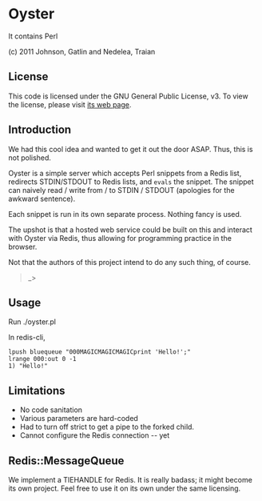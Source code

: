 # Oyster

It contains Perl

(c) 2011 Johnson, Gatlin and Nedelea, Traian

## License

This code is licensed under the GNU General Public License, v3.
To view the license, please visit [its web page](http://www.gnu.org/copyleft/gpl.html).

## Introduction

We had this cool idea and wanted to get it out the door ASAP. Thus, this is
not polished.

Oyster is a simple server which accepts Perl snippets from a Redis list,
redirects STDIN/STDOUT to Redis lists, and `evals` the snippet. The snippet can
naively read / write from / to STDIN / STDOUT (apologies for the awkward sentence).

Each snippet is run in its own separate process. Nothing fancy is used.

The upshot is that a hosted web service could be built on this and interact with 
Oyster via Redis, thus allowing for programming practice in the browser.

Not that the authors of this project intend to do any such thing, of course.

>_>

## Usage

Run ./oyster.pl

In redis-cli,

    lpush bluequeue "000MAGICMAGICMAGICprint 'Hello!';"
    lrange 000:out 0 -1
    1) "Hello!"

## Limitations

*   No code sanitation
*   Various parameters are hard-coded
*   Had to turn off strict to get a pipe to the forked child.
*   Cannot configure the Redis connection -- yet

## Redis::MessageQueue

We implement a TIEHANDLE for Redis. It is really badass; it might become its
own project. Feel free to use it on its own under the same licensing.
